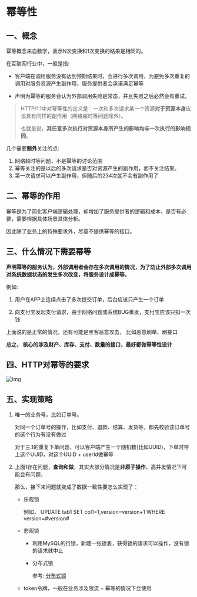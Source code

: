 # 幂等性



## 一、概念

幂等概念来自数学，表示N次变换和1次变换的结果是相同的。

在互联网行业中，一般是指:

- 客户端在调用服务没有达到预期结果时，会进行多次调用，为避免多次重复的调用对服务资源产生副作用，服务提供者会承诺满足幂等

- 声明为幂等的服务会认为外部调用失败是常态，并且失败之后必然会有重试。

> HTTP/1.1中对幂等性的定义是：一次和多次请求某一个资源**对于资源本身**应该具有同样的副作用（网络超时等问题除外）。
>
> 也就是说，**其任意多次执行对资源本身所产生的影响均与一次执行的影响相同**。



几个需要**额外**关注的点: 

1. 网络超时等问题，不是幂等的讨论范围
2. 幂等关注的是以后的多次请求是否对资源产生的副作用，而不关注结果。
3. 第一次请求可以产生副作用，但随后的234次就不会有副作用了



## 二、幂等的作用

幂等是为了简化客户端逻辑处理，却增加了服务提供者的逻辑和成本，是否有必要，需要根据具体场景具体分析。

因此除了业务上的特殊要求外，尽量不提供幂等的接口。

## 三、什么情况下需要幂等

**声明幂等的服务认为，外部调用者会存在多次调用的情况，为了防止外部多次调用对系统数据状态的发生多次改变，将服务设计成幂等。**

例如: 

1. 用户在APP上连续点击了多次提交订单，后台应该只产生一个订单

2. 向支付宝发起支付请求，由于网络问题或系统BUG重发，支付宝应该只扣一次钱

   

上面说的是正常的情况，还有可能是黑客恶意攻击， 比如恶意刷单、刷接口

**总之， 核心的涉及财产、库存、支付、数量的接口，最好都做幂等性设计**




## 四、HTTP对幂等的要求

![img](https://pic1.zhimg.com/80/v2-34042aebd49e8b457cceadf1a465d499_720w.jpg?source=1940ef5c)

## 五、实现策略

1. 唯一的业务号，比如订单号。

   对同一个订单号的操作，比如支付、退款、结算、发货等，都先校验该订单号的这个行为有没有做过

   对于三.1的重复下单问题，可以客户端产生一个随机数(比如UUID)，下单时带上这个UUID，对这个UUID + userId做幂等

   

2. 上面1存在问题，**查询和做**，其实大部分情况是**非原子操作**，高并发情况下可能会有问题，

   那么，接下来问题就变成了数据一致性要怎么实现了：

   - 乐观锁

     例如， UPDATE tab1 SET col1=1,version=version+1 WHERE version=#version#

   - 悲观锁

     - 利用MySQL的行锁，新建一张锁表，获得锁的请求可以操作，没有锁的请求就中止

     - 分布式锁

       参考: [分布式锁](./分布式/分布式锁)

   - token令牌，一般在业务涉及限流 + 幂等的情况下会使用
